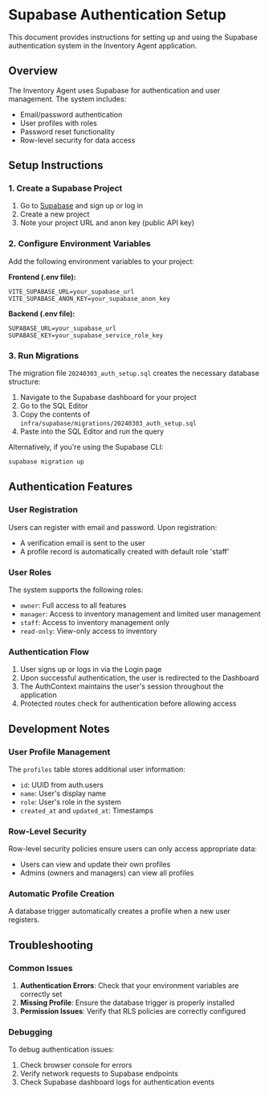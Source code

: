 # Supabase Authentication Setup

This document provides instructions for setting up and using the Supabase authentication system in the Inventory Agent application.

## Overview

The Inventory Agent uses Supabase for authentication and user management. The system includes:

- Email/password authentication
- User profiles with roles
- Password reset functionality
- Row-level security for data access

## Setup Instructions

### 1. Create a Supabase Project

1. Go to [Supabase](https://supabase.com/) and sign up or log in
2. Create a new project
3. Note your project URL and anon key (public API key)

### 2. Configure Environment Variables

Add the following environment variables to your project:

**Frontend (.env file):**
```
VITE_SUPABASE_URL=your_supabase_url
VITE_SUPABASE_ANON_KEY=your_supabase_anon_key
```

**Backend (.env file):**
```
SUPABASE_URL=your_supabase_url
SUPABASE_KEY=your_supabase_service_role_key
```

### 3. Run Migrations

The migration file `20240303_auth_setup.sql` creates the necessary database structure:

1. Navigate to the Supabase dashboard for your project
2. Go to the SQL Editor
3. Copy the contents of `infra/supabase/migrations/20240303_auth_setup.sql`
4. Paste into the SQL Editor and run the query

Alternatively, if you're using the Supabase CLI:

```bash
supabase migration up
```

## Authentication Features

### User Registration

Users can register with email and password. Upon registration:
- A verification email is sent to the user
- A profile record is automatically created with default role 'staff'

### User Roles

The system supports the following roles:
- `owner`: Full access to all features
- `manager`: Access to inventory management and limited user management
- `staff`: Access to inventory management only
- `read-only`: View-only access to inventory

### Authentication Flow

1. User signs up or logs in via the Login page
2. Upon successful authentication, the user is redirected to the Dashboard
3. The AuthContext maintains the user's session throughout the application
4. Protected routes check for authentication before allowing access

## Development Notes

### User Profile Management

The `profiles` table stores additional user information:
- `id`: UUID from auth.users
- `name`: User's display name
- `role`: User's role in the system
- `created_at` and `updated_at`: Timestamps

### Row-Level Security

Row-level security policies ensure users can only access appropriate data:
- Users can view and update their own profiles
- Admins (owners and managers) can view all profiles

### Automatic Profile Creation

A database trigger automatically creates a profile when a new user registers.

## Troubleshooting

### Common Issues

1. **Authentication Errors**: Check that your environment variables are correctly set
2. **Missing Profile**: Ensure the database trigger is properly installed
3. **Permission Issues**: Verify that RLS policies are correctly configured

### Debugging

To debug authentication issues:
1. Check browser console for errors
2. Verify network requests to Supabase endpoints
3. Check Supabase dashboard logs for authentication events 